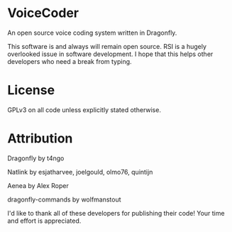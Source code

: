 # VoiceCoder

An open source voice coding system written in Dragonfly.

This software is and always will remain open source. RSI is a hugely overlooked
issue in software development. I hope that this helps other developers who need
a break from typing.

# License

GPLv3 on all code unless explicitly stated otherwise.

# Attribution

Dragonfly by t4ngo

Natlink by esjatharvee, joelgould, olmo76, quintijn

Aenea by Alex Roper

dragonfly-commands by wolfmanstout


I'd like to thank all of these developers for publishing their code!
Your time and effort is appreciated.
